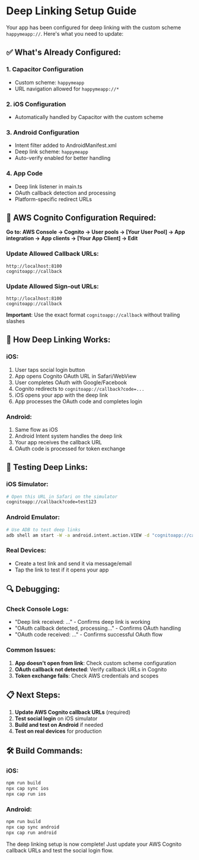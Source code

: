 # Deep Linking Setup Guide

Your app has been configured for deep linking with the custom scheme `happymeapp://`. Here's what you need to update:

## ✅ What's Already Configured:

### 1. Capacitor Configuration
- Custom scheme: `happymeapp`
- URL navigation allowed for `happymeapp://*`

### 2. iOS Configuration
- Automatically handled by Capacitor with the custom scheme

### 3. Android Configuration
- Intent filter added to AndroidManifest.xml
- Deep link scheme: `happymeapp`
- Auto-verify enabled for better handling

### 4. App Code
- Deep link listener in main.ts
- OAuth callback detection and processing
- Platform-specific redirect URLs

## 🔧 AWS Cognito Configuration Required:

**Go to: AWS Console → Cognito → User pools → [Your User Pool] → App integration → App clients → [Your App Client] → Edit**

### Update Allowed Callback URLs:
```
http://localhost:8100
cognitoapp://callback
```

### Update Allowed Sign-out URLs:
```
http://localhost:8100
cognitoapp://callback
```

**Important**: Use the exact format `cognitoapp://callback` without trailing slashes

## 📱 How Deep Linking Works:

### iOS:
1. User taps social login button
2. App opens Cognito OAuth URL in Safari/WebView
3. User completes OAuth with Google/Facebook
4. Cognito redirects to `cognitoapp://callback?code=...`
5. iOS opens your app with the deep link
6. App processes the OAuth code and completes login

### Android:
1. Same flow as iOS
2. Android Intent system handles the deep link
3. Your app receives the callback URL
4. OAuth code is processed for token exchange

## 🧪 Testing Deep Links:

### iOS Simulator:
```bash
# Open this URL in Safari on the simulator
cognitoapp://callback?code=test123
```

### Android Emulator:
```bash
# Use ADB to test deep links
adb shell am start -W -a android.intent.action.VIEW -d "cognitoapp://callback?code=test123" im.tensil.cognito
```

### Real Devices:
- Create a test link and send it via message/email
- Tap the link to test if it opens your app

## 🔍 Debugging:

### Check Console Logs:
- "Deep link received: ..." - Confirms deep link is working
- "OAuth callback detected, processing..." - Confirms OAuth handling
- "OAuth code received: ..." - Confirms successful OAuth flow

### Common Issues:
1. **App doesn't open from link**: Check custom scheme configuration
2. **OAuth callback not detected**: Verify callback URLs in Cognito
3. **Token exchange fails**: Check AWS credentials and scopes

## 📋 Next Steps:

1. **Update AWS Cognito callback URLs** (required)
2. **Test social login** on iOS simulator
3. **Build and test on Android** if needed
4. **Test on real devices** for production

## 🛠️ Build Commands:

### iOS:
```bash
npm run build
npx cap sync ios
npx cap run ios
```

### Android:
```bash
npm run build
npx cap sync android
npx cap run android
```

The deep linking setup is now complete! Just update your AWS Cognito callback URLs and test the social login flow.